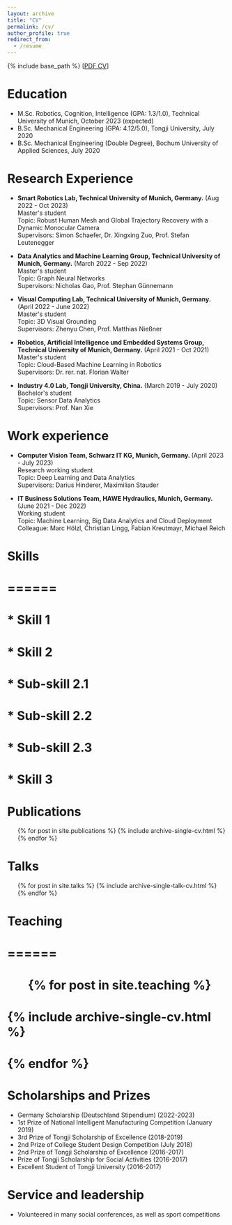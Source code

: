 ```yaml
---
layout: archive
title: "CV"
permalink: /cv/
author_profile: true
redirect_from:
  - /resume
---
```


{% include base_path %}
[[PDF CV](http://chuanlong-zang.github.io/files/CV_ChuanlongZang.pdf)]

Education
======
* M.Sc. Robotics, Cognition, Intelligence (GPA: 1.3/1.0), Technical University of Munich, October 2023 (expected)
* B.Sc. Mechanical Engineering (GPA: 4.12/5.0), Tongji University, July 2020
* B.Sc. Mechanical Engineering (Double Degree), Bochum University of Applied Sciences, July 2020

Research Experience
=====
* <b>Smart Robotics Lab, Technical University of Munich, Germany.</b> (Aug 2022 - Oct 2023)<br /> 
    Master's student<br /> 
    Topic: Robust Human Mesh and Global Trajectory Recovery with a Dynamic Monocular
Camera <br /> 
    Supervisors: Simon Schaefer, Dr. Xingxing Zuo, Prof. Stefan Leutenegger

* <b>Data Analytics and Machine Learning Group, Technical University of Munich, Germany.</b>  (March 2022 - Sep 2022)<br /> 
    Master's student<br /> 
    Topic: Graph Neural Networks<br /> 
    Supervisors: Nicholas Gao, Prof. Stephan Günnemann

* <b>Visual Computing Lab, Technical University of Munich, Germany.</b>  (April 2022 - June 2022)<br /> 
    Master's student<br /> 
    Topic: 3D Visual Grounding<br /> 
    Supervisors: Zhenyu Chen, Prof. Matthias Nießner

* <b>Robotics, Artificial Intelligence und Embedded Systems Group, Technical University of Munich, Germany.</b>  (April 2021 - Oct 2021)<br /> 
    Master's student<br /> 
    Topic: Cloud-Based Machine Learning in Robotics<br /> 
    Supervisors: Dr. rer. nat. Florian Walter

* <b>Industry 4.0 Lab, Tongji University, China.</b>  (March 2019 - July 2020)<br /> 
    Bachelor's student<br /> 
    Topic: Sensor Data Analytics <br /> 
    Supervisors: Prof. Nan Xie

Work experience
======
* <b>Computer Vision Team, Schwarz IT KG, Munich, Germany. </b> (April 2023 - July 2023)<br />
    Research working student<br />
    Topic: Deep Learning and Data Analytics <br />
    Supervisors: Darius Hinderer, Maximilian Stauder

* <b>IT Business Solutions Team, HAWE Hydraulics, Munich, Germany. </b> (June 2021 - Dec 2022)<br />
    Working student<br />
    Topic: Machine Learning, Big Data Analytics and Cloud Deployment<br />
    Colleague: Marc Hölzl, Christian Lingg, Fabian Kreutmayr, Michael Reich
  
# Skills
# ======
# * Skill 1
# * Skill 2
#   * Sub-skill 2.1
#   * Sub-skill 2.2
#   * Sub-skill 2.3
# * Skill 3

Publications
======
  <ul>{% for post in site.publications %}
    {% include archive-single-cv.html %}
  {% endfor %}</ul>

  
Talks
======
  <ul>{% for post in site.talks %}
    {% include archive-single-talk-cv.html %}
  {% endfor %}</ul>
  
# Teaching
# ======
#   <ul>{% for post in site.teaching %}
#     {% include archive-single-cv.html %}
#   {% endfor %}</ul>

Scholarships and Prizes
======

* Germany Scholarship (Deutschland Stipendium) (2022-2023)
* 1st Prize of National Intelligent Manufacturing Competition (January 2019)
* 3rd Prize of Tongji Scholarship of Excellence (2018-2019)
* 2nd Prize of College Student Design Competition (July 2018)
* 2nd Prize of Tongji Scholarship of Excellence (2016-2017)
* Prize of Tongji Scholarship for Social Activities (2016-2017)
* Excellent Student of Tongji University (2016-2017)

Service and leadership
======

* Volunteered in many social conferences, as well as sport competitions
